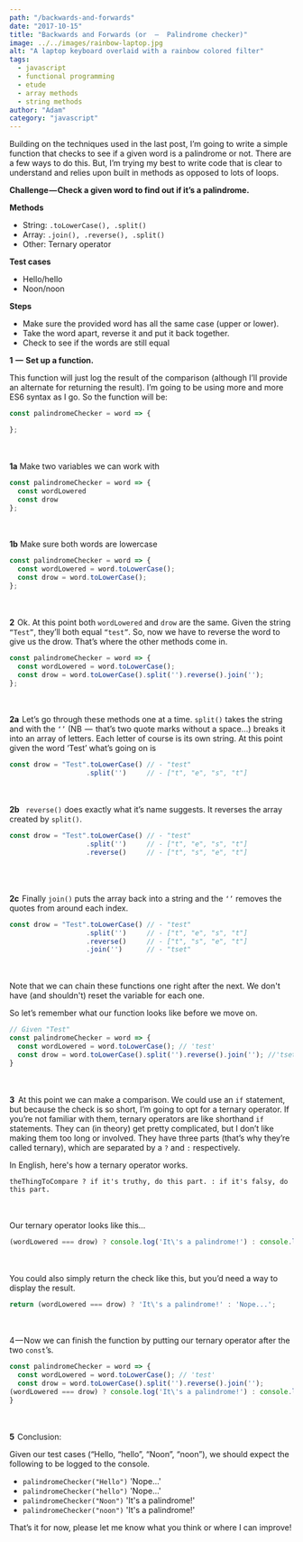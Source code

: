 ```yaml
---
path: "/backwards-and-forwards"
date: "2017-10-15"
title: "Backwards and Forwards (or  —  Palindrome checker)"
image: ../../images/rainbow-laptop.jpg
alt: "A laptop keyboard overlaid with a rainbow colored filter"
tags:
  - javascript
  - functional programming
  - etude
  - array methods
  - string methods
author: "Adam"
category: "javascript"
---
```


Building on the techniques used in the last post, I’m going to write a simple function that checks to see if a given word is a palindrome or not. There are a few ways to do this. But, I’m trying my best to write code that is clear to understand and relies upon built in methods as opposed to lots of loops.

**Challenge — Check a given word to find out if it’s a palindrome.**

**Methods**
- String: `.toLowerCase(), .split()`
- Array: `.join(), .reverse(), .split()`
- Other: Ternary operator

**Test cases**
- Hello/hello
- Noon/noon

**Steps**
- Make sure the provided word has all the same case (upper or lower).
- Take the word apart, reverse it and put it back together.
- Check to see if the words are still equal

**1  —  Set up a function.**

This function will just log the result of the comparison (although I’ll provide an alternate for returning the result). I’m going to be using more and more ES6 syntax as I go. So the function will be:

```javascript 
const palindromeChecker = word => {

};
```
<br /><br />
**1a** Make two variables we can work with
```javascript
const palindromeChecker = word => {
  const wordLowered
  const drow
};
```
<br /><br />
**1b** Make sure both words are lowercase

```javascript 
const palindromeChecker = word => {
  const wordLowered = word.toLowerCase();
  const drow = word.toLowerCase();
};
```
<br /><br />
**2**  Ok. At this point both `wordLowered` and `drow` are the same. Given the string `“Test”`, they’ll both equal `“test”`. So, now we have to reverse the word to give us the drow. That’s where the other methods come in.
```javascript
const palindromeChecker = word => {
  const wordLowered = word.toLowerCase();
  const drow = word.toLowerCase().split('').reverse().join('');
};
```
<br /><br />
**2a**  Let’s go through these methods one at a time. `split()` takes the string and with the `‘’` (NB  —  that’s two quote marks without a space…) breaks it into an array of letters. Each letter of course is its own string. At this point given the word ‘Test’ what’s going on is
```javascript
const drow = "Test".toLowerCase() // - "test"
                   .split('')     // - ["t", "e", "s", "t"]
```
<br /><br />
**2b** ` reverse()` does exactly what it’s name suggests. It reverses the array created by `split()`.

```javascript
const drow = "Test".toLowerCase() // - "test"
                   .split('')     // - ["t", "e", "s", "t"]
                   .reverse()     // - ["t", "s", "e", "t"]
```  
<br /><br />                
**2c**  Finally `join()` puts the array back into a string and the `‘’` removes the quotes from around each index.
```javascript
const drow = "Test".toLowerCase() // - "test"
                   .split('')     // - ["t", "e", "s", "t"]
                   .reverse()     // - ["t", "s", "e", "t"]
                   .join('')      // - "tset"
```
<br /><br />
Note that we can chain these functions one right after the next. We don't have (and shouldn't) reset the variable for each one.

So let’s remember what our function looks like before we move on.
```javascript
// Given "Test"
const palindromeChecker = word => {
  const wordLowered = word.toLowerCase(); // 'test'
  const drow = word.toLowerCase().split('').reverse().join(''); //'tset'
}
```
<br /><br />
**3**   At this point we can make a comparison. We could use an `if` statement, but because the check is so short, I’m going to opt for a ternary operator. If you’re not familiar with them, ternary operators are like shorthand `if` statements. They can (in theory) get pretty complicated, but I don’t like making them too long or involved. They have three parts (that’s why they’re called ternary), which are separated by a `?` and `:` respectively.

In English, here's how a ternary operator works.

```javsacript
theThingToCompare ? if it's truthy, do this part. : if it's falsy, do this part.
```
<br /><br />
Our ternary operator looks like this…
```javascript
(wordLowered === drow) ? console.log('It\'s a palindrome!') : console.log('Nope...');
```
<br /><br />
You could also simply return the check like this, but you’d need a way to display the result.
```javascript
return (wordLowered === drow) ? 'It\'s a palindrome!' : 'Nope...';
```
<br /><br />
4 — Now we can finish the function by putting our ternary operator after the two `const`’s.
```javascript
const palindromeChecker = word => {  
  const wordLowered = word.toLowerCase(); // 'test'
  const drow = word.toLowerCase().split('').reverse().join('');
(wordLowered === drow) ? console.log('It\'s a palindrome!') : console.log('Nope...');
}
```
<br /><br />
**5**  Conclusion:

Given our test cases (“Hello, “hello”, “Noon”, “noon”), we should expect the following to be logged to the console.
- `palindromeChecker("Hello")` 'Nope...'
- `palindromeChecker("hello")` 'Nope...'
- `palindromeChecker("Noon")` 'It's a palindrome!'
- `palindromeChecker("noon")` 'It's a palindrome!'

That’s it for now, please let me know what you think or where I can improve!